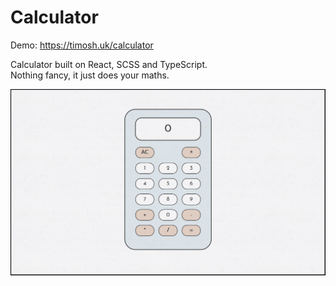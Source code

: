 # Calculator

Demo: https://timosh.uk/calculator 

Calculator built on React, SCSS and TypeScript. <br>
Nothing fancy, it just does your maths.<br>

![](screenshot.png)

